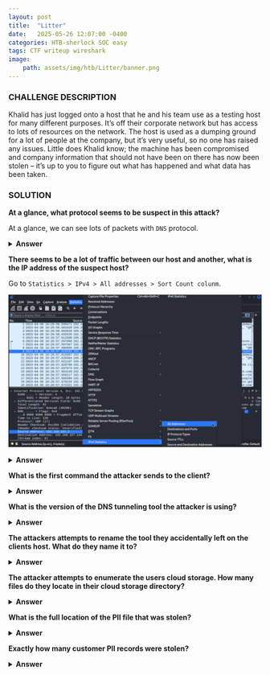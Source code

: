 ```yaml
---
layout: post
title:  "Litter"
date:   2025-05-26 12:07:00 -0400
categories: HTB-sherlock SOC easy
tags: CTF writeup wireshark
image:
    path: assets/img/htb/Litter/banner.png
---
```


### CHALLENGE DESCRIPTION
Khalid has just logged onto a host that he and his team use as a testing host for many different purposes. It’s off their corporate network but has access to lots of resources on the network. The host is used as a dumping ground for a lot of people at the company, but it’s very useful, so no one has raised any issues. Little does Khalid know; the machine has been compromised and company information that should not have been on there has now been stolen – it’s up to you to figure out what has happened and what data has been taken.

### SOLUTION 

**At a glance, what protocol seems to be suspect in this attack?**

At a glance, we can see lots of packets with `DNS` protocol.

<details>
<summary><b>Answer</b></summary>
DNS
</details>

**There seems to be a lot of traffic between our host and another, what is the IP address of the suspect host?**

Go to `Statistics > IPv4 > All addresses > Sort Count colunm`.

![](assets/img/htb/Litter/1.png)

<details>
<summary><b>Answer</b></summary>
192.168.157.145
</details>

**What is the first command the attacker sends to the client?**


<details>
<summary><b>Answer</b></summary>
</details>

**What is the version of the DNS tunneling tool the attacker is using?**
<details>
<summary><b>Answer</b></summary>
</details>

**The attackers attempts to rename the tool they accidentally left on the clients host. What do they name it to?**
<details>
<summary><b>Answer</b></summary>
</details>

**The attacker attempts to enumerate the users cloud storage. How many files do they locate in their cloud storage directory?**
<details>
<summary><b>Answer</b></summary>
</details>

**What is the full location of the PII file that was stolen?**
<details>
<summary><b>Answer</b></summary>
</details>

**Exactly how many customer PII records were stolen?**
<details>
<summary><b>Answer</b></summary>
</details>

